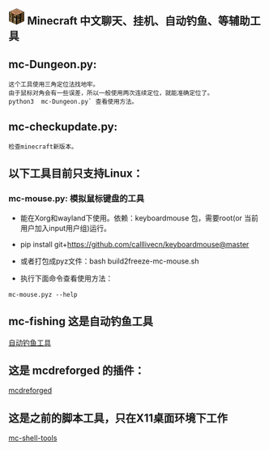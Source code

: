 ![工作台](mc-icon.png  "工作台") Minecraft 中文聊天、挂机、自动钓鱼、等辅助工具
----


## mc-Dungeon.py:

```
这个工具使用三角定位法找地牢。
由于鼠标对角会有一些误差，所以一般使用两次连续定位，就能准确定位了。
python3  mc-Dungeon.py` 查看使用方法。
```

## mc-checkupdate.py:

```
检查minecraft新版本。
```

## 以下工具目前只支持Linux：

### mc-mouse.py: 模拟鼠标键盘的工具

- 能在Xorg和wayland下使用。依赖：keyboardmouse 包，需要root(or 当前用户加入input用户组)运行。
- pip install git+https://github.com/calllivecn/keyboardmouse@master
- 或者打包成pyz文件：bash build2freeze-mc-mouse.sh

- 执行下面命令查看使用方法：

```
mc-mouse.pyz --help
```

## mc-fishing 这是自动钓鱼工具

[自动钓鱼工具](mc-fishing-opencv/)

## 这是 mcdreforged 的插件：

[mcdreforged](mcdr)


## 这是之前的脚本工具，只在X11桌面环境下工作

[mc-shell-tools](mc-shell-tools/)

